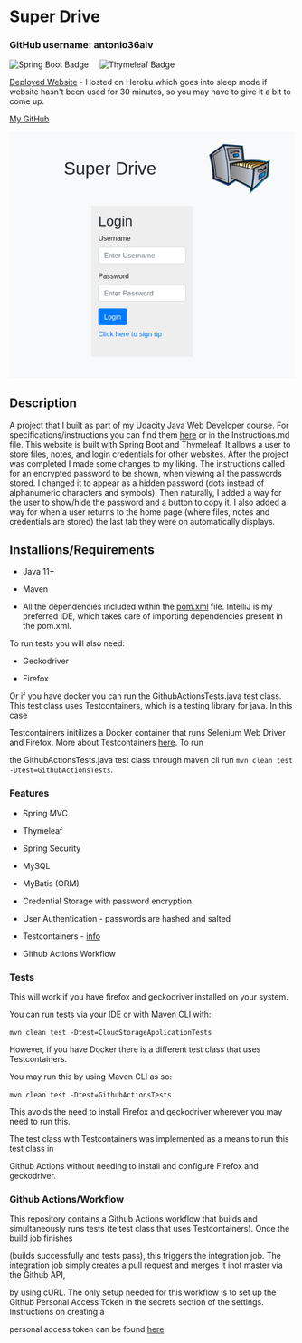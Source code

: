 # Super Drive

### GitHub username: antonio36alv

![Spring Boot Badge](https://img.shields.io/badge/Java-Spring%20Boot-green)&nbsp;&nbsp;&nbsp;&nbsp;&nbsp;![Thymeleaf Badge](https://img.shields.io/badge/Spring%20MVC-Thymeleaf-green)

[Deployed Website](https://super-drive.herokuapp.com/) - Hosted on Heroku which goes into sleep mode if website hasn't been used for 30 minutes, so you may have to give it a bit to come up.

[My GitHub](https://github.com/antonio36alv)

<!-- add main screenshot here -->
![Login Screenshot](./images/login-screenshot.png)

<!-- add video demo here -->

## Description

A project that I built as part of my Udacity Java Web Developer course. For specifications/instructions you can find them [here](./Instructions.md) or in the Instructions.md file.
This website is built with Spring Boot and Thymeleaf. It allows a user to store files, notes, and login credentials for other websites. After the project was completed I made some changes
to my liking. The instructions called for an encrypted password to be shown, when viewing all the passwords stored. I changed it to appear as a hidden password (dots instead of alphanumeric characters
and symbols). Then naturally, I added a way for the user to show/hide the password and a button to copy it. I also added a way for when a user returns to the home page (where files, notes and credentials
are stored) the last tab they were on automatically displays.

<!-- - Pages are restricted according to whether or not a user is logged in -->

<!-- TODOs -->
<!-- add main screenshot -->
<!-- add video demo -->
<!-- table of contents, if necessary if necessary -->

## Installions/Requirements

- Java 11+

- Maven

- All the dependencies included within the [pom.xml](./pom.xml) file. IntelliJ is my preferred IDE, which takes care of importing dependencies present in the pom.xml.

To run tests you will also need:

- Geckodriver 

- Firefox

Or if you have docker you can run the GithubActionsTests.java test class. This test class uses Testcontainers, which is a testing library for java. In this case

Testcontainers initilizes a Docker container that runs Selenium Web Driver and Firefox. More about Testcontainers [here](https://www.testcontainers.org/). To run

the GithubActionsTests.java test class through maven cli run ```mvn clean test -Dtest=GithubActionsTests```.
 

### Features

- Spring MVC

- Thymeleaf

- Spring Security

- MySQL

- MyBatis (ORM)

- Credential Storage with password encryption

- User Authentication - passwords are hashed and salted

- Testcontainers - [info](https://www.testcontainers.org/)

- Github Actions Workflow

### Tests

This will work if you have firefox and geckodriver installed on your system.

You can run tests via your IDE or with Maven CLI with:

```mvn clean test -Dtest=CloudStorageApplicationTests```

However, if you have Docker there is a different test class that uses Testcontainers.

You may run this by using Maven CLI as so:

```mvn clean test -Dtest=GithubActionsTests```

This avoids the need to install Firefox and geckodriver wherever you may need to run this.

The test class with Testcontainers was implemented as a means to run this test class in 

Github Actions without needing to install and configure Firefox and geckodriver.


### Github Actions/Workflow

This repository contains a Github Actions workflow that builds and simultaneously runs tests (te test class that uses Testcontainers). Once the build job finishes

(builds successfully and tests pass), this triggers the integration job. The integration job simply creates a pull request and merges it inot master via the Github API,

by using cURL. The only setup needed for this workflow is to set up the Github Personal Access Token in the secrets section of the settings. Instructions on creating a

personal access token can be found [here](https://docs.github.com/en/free-pro-team@latest/github/authenticating-to-github/creating-a-personal-access-token).